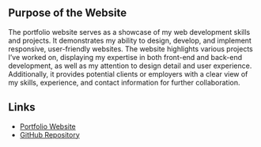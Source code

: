 ## Purpose of the Website

The portfolio website serves as a showcase of my web development skills and projects. It demonstrates my ability to design, develop, and implement responsive, user-friendly websites. The website highlights various projects I’ve worked on, displaying my expertise in both front-end and back-end development, as well as my attention to design detail and user experience. Additionally, it provides potential clients or employers with a clear view of my skills, experience, and contact information for further collaboration.

## Links

- [Portfolio Website](https://toliveir4.github.io/)
- [GitHub Repository](https://github.com/toliveir4/toliveir4.github.io)